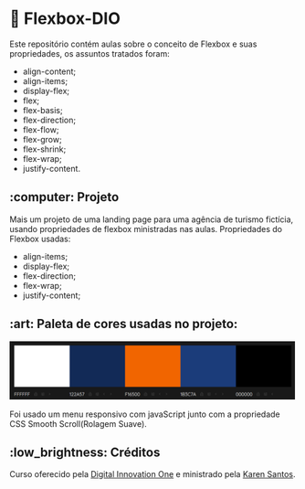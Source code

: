 # :large_orange_diamond: Flexbox-DIO
Este repositório contém aulas sobre o conceito de Flexbox e suas propriedades, os assuntos tratados foram:
* align-content;
* align-items;
* display-flex;
* flex;
* flex-basis;
* flex-direction;
* flex-flow;
* flex-grow;
* flex-shrink;
* flex-wrap;
* justify-content.

<h2>:computer: Projeto</h2>
Mais um projeto de uma landing page para uma agência de turismo fictícia, usando propriedades de flexbox ministradas nas aulas.
Propriedades do Flexbox usadas:

* align-items;
* display-flex;
* flex-direction;
* flex-wrap;
* justify-content;

<h2>:art: Paleta de cores usadas no projeto:</h2>
<img src="https://github.com/souzarayane/Flexbox-DIO/blob/main/flex-projeto/assets/img/Paleta%20de%20cores.png" width="500px" />

Foi usado um menu responsivo com javaScript junto com a propriedade CSS Smooth Scroll(Rolagem Suave).

<h2>:low_brightness: Créditos</h2>

Curso oferecido pela [Digital Innovation One](https://github.com/digitalinnovationone) e ministrado pela [Karen Santos](https://gitlab.com/karensantos/project-flexbox-dio).

